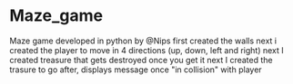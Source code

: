 # Maze_game
Maze game developed in python by @Nips
first created the walls
next i created the player to move in 4 directions (up, down, left and right)
next I created treasure that gets destroyed once you get it
next I created the trasure to go after, displays message once "in collision" with player


